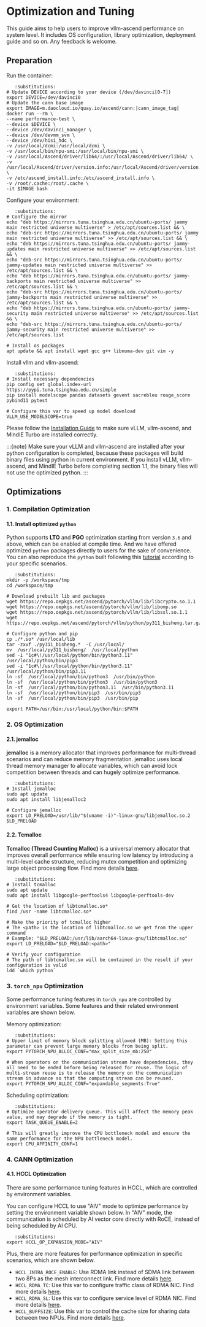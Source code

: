 # Optimization and Tuning

This guide aims to help users to improve vllm-ascend performance on system level. It includes OS configuration, library optimization, deployment guide and so on. Any feedback is welcome.

## Preparation

Run the container:

```{code-block} bash
   :substitutions:
# Update DEVICE according to your device (/dev/davinci[0-7])
export DEVICE=/dev/davinci0
# Update the cann base image
export IMAGE=m.daocloud.io/quay.io/ascend/cann:|cann_image_tag|
docker run --rm \
--name performance-test \
--device $DEVICE \
--device /dev/davinci_manager \
--device /dev/devmm_svm \
--device /dev/hisi_hdc \
-v /usr/local/dcmi:/usr/local/dcmi \
-v /usr/local/bin/npu-smi:/usr/local/bin/npu-smi \
-v /usr/local/Ascend/driver/lib64/:/usr/local/Ascend/driver/lib64/ \
-v /usr/local/Ascend/driver/version.info:/usr/local/Ascend/driver/version.info \
-v /etc/ascend_install.info:/etc/ascend_install.info \
-v /root/.cache:/root/.cache \
-it $IMAGE bash
```

Configure your environment:

```{code-block} bash
   :substitutions:
# Configure the mirror
echo "deb https://mirrors.tuna.tsinghua.edu.cn/ubuntu-ports/ jammy main restricted universe multiverse" > /etc/apt/sources.list && \
echo "deb-src https://mirrors.tuna.tsinghua.edu.cn/ubuntu-ports/ jammy main restricted universe multiverse" >> /etc/apt/sources.list && \
echo "deb https://mirrors.tuna.tsinghua.edu.cn/ubuntu-ports/ jammy-updates main restricted universe multiverse" >> /etc/apt/sources.list && \
echo "deb-src https://mirrors.tuna.tsinghua.edu.cn/ubuntu-ports/ jammy-updates main restricted universe multiverse" >> /etc/apt/sources.list && \
echo "deb https://mirrors.tuna.tsinghua.edu.cn/ubuntu-ports/ jammy-backports main restricted universe multiverse" >> /etc/apt/sources.list && \
echo "deb-src https://mirrors.tuna.tsinghua.edu.cn/ubuntu-ports/ jammy-backports main restricted universe multiverse" >> /etc/apt/sources.list && \
echo "deb https://mirrors.tuna.tsinghua.edu.cn/ubuntu-ports/ jammy-security main restricted universe multiverse" >> /etc/apt/sources.list && \
echo "deb-src https://mirrors.tuna.tsinghua.edu.cn/ubuntu-ports/ jammy-security main restricted universe multiverse" >> /etc/apt/sources.list

# Install os packages
apt update && apt install wget gcc g++ libnuma-dev git vim -y
```

Install vllm and vllm-ascend:

```{code-block} bash
   :substitutions:
# Install necessary dependencies
pip config set global.index-url https://pypi.tuna.tsinghua.edu.cn/simple
pip install modelscope pandas datasets gevent sacrebleu rouge_score pybind11 pytest

# Configure this var to speed up model download
VLLM_USE_MODELSCOPE=true
```

Please follow the [Installation Guide](https://vllm-ascend.readthedocs.io/en/latest/installation.html) to make sure vLLM, vllm-ascend, and MindIE Turbo are installed correctly.

:::{note}
Make sure your vLLM and vllm-ascend are installed after your python configuration is completed, because these packages will build binary files using python in current environment. If you install vLLM, vllm-ascend, and MindIE Turbo before completing section 1.1, the binary files will not use the optimized python.
:::

## Optimizations

### 1. Compilation Optimization

#### 1.1. Install optimized `python`

Python supports **LTO** and **PGO** optimization starting from version `3.6` and above, which can be enabled at compile time. And we have offered optimized `python` packages directly to users for the sake of convenience. You can also reproduce the `python` built following this [tutorial](https://www.hiascend.com/document/detail/zh/Pytorch/600/ptmoddevg/trainingmigrguide/performance_tuning_0063.html) according to your specific scenarios.

```{code-block} bash
   :substitutions:
mkdir -p /workspace/tmp
cd /workspace/tmp

# Download prebuilt lib and packages
wget https://repo.oepkgs.net/ascend/pytorch/vllm/lib/libcrypto.so.1.1
wget https://repo.oepkgs.net/ascend/pytorch/vllm/lib/libomp.so
wget https://repo.oepkgs.net/ascend/pytorch/vllm/lib/libssl.so.1.1
wget https://repo.oepkgs.net/ascend/pytorch/vllm/python/py311_bisheng.tar.gz

# Configure python and pip
cp ./*.so* /usr/local/lib
tar -zxvf ./py311_bisheng.*  -C /usr/local/
mv  /usr/local/py311_bisheng/  /usr/local/python
sed -i "1c#\!/usr/local/python/bin/python3.11" /usr/local/python/bin/pip3
sed -i "1c#\!/usr/local/python/bin/python3.11" /usr/local/python/bin/pip3.11
ln -sf  /usr/local/python/bin/python3  /usr/bin/python
ln -sf  /usr/local/python/bin/python3  /usr/bin/python3
ln -sf  /usr/local/python/bin/python3.11  /usr/bin/python3.11
ln -sf  /usr/local/python/bin/pip3  /usr/bin/pip3
ln -sf  /usr/local/python/bin/pip3  /usr/bin/pip

export PATH=/usr/bin:/usr/local/python/bin:$PATH
```

### 2. OS Optimization

#### 2.1. jemalloc

**jemalloc** is a memory allocator that improves performance for multi-thread scenarios and can reduce memory fragmentation. jemalloc uses local thread memory manager to allocate variables, which can avoid lock competition between threads and can hugely optimize performance.

```{code-block} bash
   :substitutions:
# Install jemalloc
sudo apt update
sudo apt install libjemalloc2

# Configure jemalloc
export LD_PRELOAD=/usr/lib/"$(uname -i)"-linux-gnu/libjemalloc.so.2 $LD_PRELOAD
```

#### 2.2. Tcmalloc

**Tcmalloc (Thread Counting Malloc)** is a universal memory allocator that improves overall performance while ensuring low latency by introducing a multi-level cache structure, reducing mutex competition and optimizing large object processing flow. Find more details [here](https://www.hiascend.com/document/detail/zh/Pytorch/700/ptmoddevg/trainingmigrguide/performance_tuning_0068.html).

```{code-block} bash
   :substitutions:
# Install tcmalloc
sudo apt update
sudo apt install libgoogle-perftools4 libgoogle-perftools-dev

# Get the location of libtcmalloc.so*
find /usr -name libtcmalloc.so*

# Make the priority of tcmalloc higher
# The <path> is the location of libtcmalloc.so we get from the upper command
# Example: "$LD_PRELOAD:/usr/lib/aarch64-linux-gnu/libtcmalloc.so"
export LD_PRELOAD="$LD_PRELOAD:<path>"

# Verify your configuration
# The path of libtcmalloc.so will be contained in the result if your configuration is valid
ldd `which python`
```

### 3. `torch_npu` Optimization

Some performance tuning features in `torch_npu` are controlled by environment variables. Some features and their related environment variables are shown below.

Memory optimization:

```{code-block} bash
   :substitutions:
# Upper limit of memory block splitting allowed (MB): Setting this parameter can prevent large memory blocks from being split.
export PYTORCH_NPU_ALLOC_CONF="max_split_size_mb:250"

# When operators on the communication stream have dependencies, they all need to be ended before being released for reuse. The logic of multi-stream reuse is to release the memory on the communication stream in advance so that the computing stream can be reused.
export PYTORCH_NPU_ALLOC_CONF="expandable_segments:True"
```

Scheduling optimization:

```{code-block} bash
   :substitutions:
# Optimize operator delivery queue. This will affect the memory peak value, and may degrade if the memory is tight.
export TASK_QUEUE_ENABLE=2

# This will greatly improve the CPU bottleneck model and ensure the same performance for the NPU bottleneck model.
export CPU_AFFINITY_CONF=1
```

### 4. CANN Optimization

#### 4.1. HCCL Optimization

There are some performance tuning features in HCCL, which are controlled by environment variables.

You can configure HCCL to use "AIV" mode to optimize performance by setting the environment variable shown below. In "AIV" mode, the communication is scheduled by AI vector core directly with RoCE, instead of being scheduled by AI CPU.

```{code-block} bash
   :substitutions:
export HCCL_OP_EXPANSION_MODE="AIV"
```

Plus, there are more features for performance optimization in specific scenarios, which are shown below.

- `HCCL_INTRA_ROCE_ENABLE`: Use RDMA link instead of SDMA link between two 8Ps as the mesh interconnect link. Find more details [here](https://www.hiascend.com/document/detail/zh/Pytorch/600/ptmoddevg/trainingmigrguide/performance_tuning_0044.html).
- `HCCL_RDMA_TC`: Use this var to configure traffic class of RDMA NIC. Find more details [here](https://www.hiascend.com/document/detail/zh/Pytorch/600/ptmoddevg/trainingmigrguide/performance_tuning_0045.html).
- `HCCL_RDMA_SL`: Use this var to configure service level of RDMA NIC. Find more details [here](https://www.hiascend.com/document/detail/zh/Pytorch/600/ptmoddevg/trainingmigrguide/performance_tuning_0046.html).
- `HCCL_BUFFSIZE`: Use this var to control the cache size for sharing data between two NPUs. Find more details [here](https://www.hiascend.com/document/detail/zh/Pytorch/600/ptmoddevg/trainingmigrguide/performance_tuning_0047.html).
